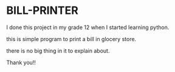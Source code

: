 # BILL-PRINTER

I done this project in my grade 12 when I started learning python.

this is simple program to print a bill in glocery store.

there is no big thing in it to explain about.

Thank you!!
